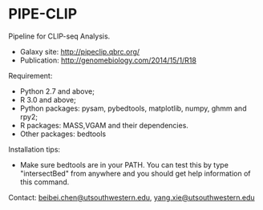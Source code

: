 PIPE-CLIP
=========

Pipeline for CLIP-seq Analysis.
- Galaxy site: http://pipeclip.qbrc.org/
- Publication: http://genomebiology.com/2014/15/1/R18


Requirement:
-  Python 2.7 and above; 
-  R 3.0 and above;
-  Python packages: pysam, pybedtools, matplotlib, numpy, ghmm and rpy2;
-  R packages: MASS,VGAM and their dependencies.
-  Other packages: bedtools


Installation tips:
- Make sure bedtools are in your PATH. You can test this by type "intersectBed" from anywhere and you should get help information of this command.
 

Contact: beibei.chen@utsouthwestern.edu, yang.xie@utsouthwestern.edu
